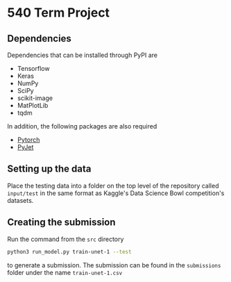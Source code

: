 # 540 Term Project

## Dependencies

Dependencies that can be installed through PyPI are

* Tensorflow
* Keras
* NumPy
* SciPy
* scikit-image
* MatPlotLib
* tqdm

In addition, the following packages are also required

* [Pytorch](http://pytorch.org/)
* [PyJet](https://abhmul.github.io/PyJet/)

## Setting up the data

Place the testing data into a folder on the top level of the repository called `input/test` in the same format as Kaggle's Data Science Bowl competition's datasets.

## Creating the submission

Run the command from the `src` directory

```bash
python3 run_model.py train-unet-1 --test
```

to generate a submission. The submission can be found in the `submissions` folder under the name `train-unet-1.csv`
